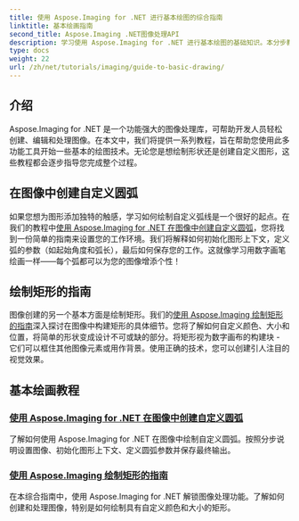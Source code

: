 ```yaml
---
title: 使用 Aspose.Imaging for .NET 进行基本绘图的综合指南
linktitle: 基本绘画指南
second_title: Aspose.Imaging .NET图像处理API
description: 学习使用 Aspose.Imaging for .NET 进行基本绘图的基础知识。本分步教程涵盖基本概念，包括创建形状、应用变换和处理图像。
type: docs
weight: 22
url: /zh/net/tutorials/imaging/guide-to-basic-drawing/
---
```

## 介绍

Aspose.Imaging for .NET 是一个功能强大的图像处理库，可帮助开发人员轻松创建、编辑和处理图像。在本文中，我们将提供一系列教程，旨在帮助您使用此多功能工具开始一些基本的绘图技术。无论您是想绘制形状还是创建自定义图形，这些教程都会逐步指导您完成整个过程。

## 在图像中创建自定义圆弧

如果您想为图形添加独特的触感，学习如何绘制自定义弧线是一个很好的起点。在我们的教程中[使用 Aspose.Imaging for .NET 在图像中创建自定义圆弧](./create-custom-arc-in-images/)，您将找到一份简单的指南来设置您的工作环境。我们将解释如何初始化图形上下文，定义弧的参数（如起始角度和弧长），最后如何保存您的工作。这就像学习用数字画笔绘画一样——每个弧都可以为您的图像增添个性！

## 绘制矩形的指南

图像创建的另一个基本方面是绘制矩形。我们的[使用 Aspose.Imaging 绘制矩形的指南](./guide-to-drawing-rectangle/)深入探讨在图像中构建矩形的具体细节。您将了解如何自定义颜色、大小和位置，将简单的形状变成设计不可或缺的部分。将矩形视为数字画布的构建块 - 它们可以框住其他图像元素或用作背景。使用正确的技术，您可以创建引人注目的视觉效果。

## 基本绘画教程
### [使用 Aspose.Imaging for .NET 在图像中创建自定义圆弧](./create-custom-arc-in-images/)
了解如何使用 Aspose.Imaging for .NET 在图像中绘制自定义圆弧。按照分步说明设置图像、初始化图形上下文、定义圆弧参数并保存最终输出。
### [使用 Aspose.Imaging 绘制矩形的指南](./guide-to-drawing-rectangle/)
在本综合指南中，使用 Aspose.Imaging for .NET 解锁图像处理功能。了解如何创建和处理图像，特别是如何绘制具有自定义颜色和大小的矩形。